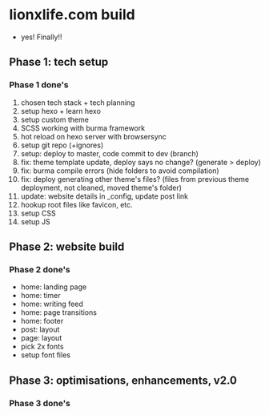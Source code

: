 # lionxlife.com build
* yes! Finally!!


## Phase 1: tech setup
### Phase 1 done's
1. chosen tech stack + tech planning
2. setup hexo + learn hexo
3. setup custom theme
4. SCSS working with burma framework
5. hot reload on hexo server with browsersync
6. setup git repo (+ignores)
7. setup: deploy to master, code commit to dev (branch)
8. fix: theme template update, deploy says no change? (generate > deploy)
9. fix: burma compile errors (hide folders to avoid compilation)
10. fix: deploy generating other theme's files? (files from previous theme deployment, not cleaned, moved theme's folder)
11. update: website details in _config, update post link
12. hookup root files like favicon, etc.
13. setup CSS
14. setup JS



## Phase 2: website build
### Phase 2 done's
* home: landing page
* home: timer
* home: writing feed
* home: page transitions
* home: footer
* post: layout
* page: layout
* pick 2x fonts
* setup font files



## Phase 3: optimisations, enhancements, v2.0
### Phase 3 done's
